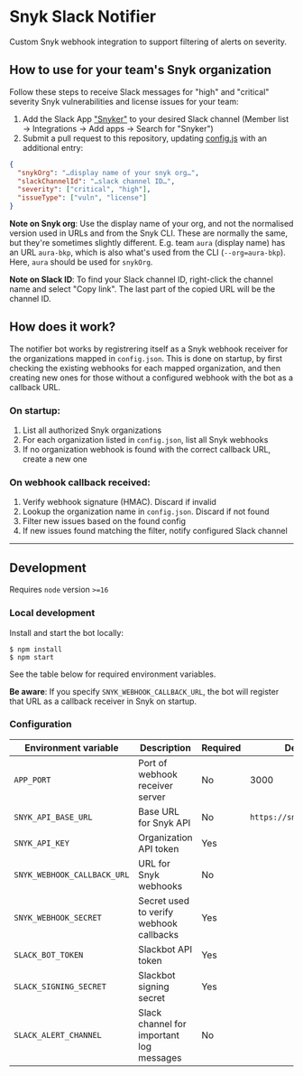 # Snyk Slack Notifier

Custom Snyk webhook integration to support filtering of alerts on severity.

## How to use for your team's Snyk organization

Follow these steps to receive Slack messages for "high" and "critical" severity Snyk vulnerabilities and license issues for your team:

1. Add the Slack App ["Snyker"](https://nav-it.slack.com/apps/A034HHD75RU-snyker) to your desired Slack channel (Member list -> Integrations -> Add apps -> Search for "Snyker")
2. Submit a pull request to this repository, updating [config.js](blob/main/config.json) with an additional entry:

```json
{
  "snykOrg": "…display name of your snyk org…",
  "slackChannelId": "…slack channel ID…",
  "severity": ["critical", "high"],
  "issueType": ["vuln", "license"]
}
```

**Note on Snyk org**: Use the display name of your org, and not the normalised version used in URLs and from the Snyk CLI. These are normally the same, but they're sometimes slightly different. E.g. team `aura` (display name) has an URL `aura-bkp`, which is also what's used from the CLI (`--org=aura-bkp`). Here, `aura` should be used for `snykOrg`.

**Note on Slack ID**: To find your Slack channel ID, right-click the channel name and select "Copy link". The last part of the copied URL will be the channel ID.

## How does it work?

The notifier bot works by registrering itself as a Snyk webhook receiver for the organizations mapped in `config.json`.
This is done on startup, by first checking the existing webhooks for each mapped organization, and then creating new ones for those without a configured webhook with the bot as a callback URL.

### On startup:

1. List all authorized Snyk organizations
2. For each organization listed in `config.json`, list all Snyk webhooks
3. If no organization webhook is found with the correct callback URL, create a new one

### On webhook callback received:

1. Verify webhook signature (HMAC). Discard if invalid
2. Lookup the organization name in `config.json`. Discard if not found
3. Filter new issues based on the found config
4. If new issues found matching the filter, notify configured Slack channel

---

## Development

Requires `node` version `>=16`

### Local development

Install and start the bot locally:

```shell
$ npm install
$ npm start
```

See the table below for required environment variables.

**Be aware**: If you specify `SNYK_WEBHOOK_CALLBACK_URL`, the bot will register that URL as a callback receiver in Snyk on startup.

### Configuration

| Environment variable        | Description                              | Required | Default                  |
| --------------------------- | ---------------------------------------- | -------- | ------------------------ |
| `APP_PORT`                  | Port of webhook receiver server          | No       | 3000                     |
| `SNYK_API_BASE_URL`         | Base URL for Snyk API                    | No       | `https://snyk.io/api/v1` |
| `SNYK_API_KEY`              | Organization API token                   | Yes      |                          |
| `SNYK_WEBHOOK_CALLBACK_URL` | URL for Snyk webhooks                    | No       |                          |
| `SNYK_WEBHOOK_SECRET`       | Secret used to verify webhook callbacks  | Yes      |                          |
| `SLACK_BOT_TOKEN`           | Slackbot API token                       | Yes      |                          |
| `SLACK_SIGNING_SECRET`      | Slackbot signing secret                  | Yes      |                          |
| `SLACK_ALERT_CHANNEL`       | Slack channel for important log messages | No       |                          |
